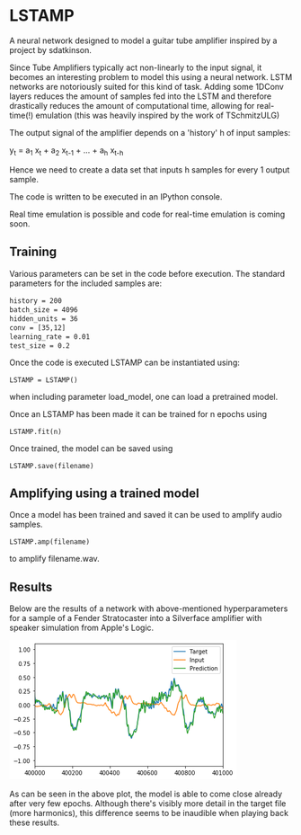 # LSTAMP
A neural network designed to model a guitar tube amplifier inspired by a project by sdatkinson.

Since Tube Amplifiers typically act non-linearly to the input signal, it becomes an interesting problem to model this using a neural network. LSTM networks are notoriously suited for this kind of task. Adding some 1DConv layers reduces the amount of samples fed into the LSTM and therefore drastically reduces the amount of computational time, allowing for real-time(!) emulation (this was heavily inspired by the work of TSchmitzULG)

The output signal of the amplifier depends on a 'history' h of input samples:

y<sub>t</sub> = a<sub>1</sub> x<sub>t</sub> + a<sub>2</sub> x<sub>t-1</sub> + ... + a<sub>h</sub> x<sub>t-h</sub>

Hence we need to create a data set that inputs h samples for every 1 output sample.

The code is written to be executed in an IPython console.

Real time emulation is possible and code for real-time emulation is coming soon.

## Training

Various parameters can be set in the code before execution. The standard parameters for the included samples are:
```
history = 200
batch_size = 4096
hidden_units = 36
conv = [35,12]
learning_rate = 0.01
test_size = 0.2
```
Once the code is executed LSTAMP can be instantiated using:
```
LSTAMP = LSTAMP()
```
when including parameter load_model, one can load a pretrained model.

Once an LSTAMP has been made it can be trained for n epochs using
```
LSTAMP.fit(n)
```
Once trained, the model can be saved using
```
LSTAMP.save(filename)
```

## Amplifying using a trained model

Once a model has been trained and saved it can be used to amplify audio samples.
```
LSTAMP.amp(filename)
```
to amplify filename.wav.

## Results
Below are the results of a network with above-mentioned hyperparameters for a sample of a Fender Stratocaster into a Silverface amplifier with speaker simulation from Apple's Logic.

![ResampleTest](plot.png)

As can be seen in the above plot, the model is able to come close already after very few epochs. Although there's visibly more detail in the target file (more harmonics), this difference seems to be inaudible when playing back these results.
